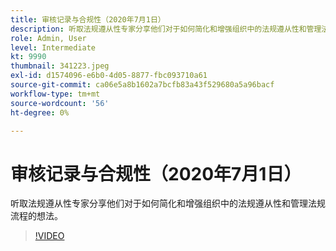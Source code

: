 ```yaml
---
title: 审核记录与合规性（2020年7月1日）
description: 听取法规遵从性专家分享他们对于如何简化和增强组织中的法规遵从性和管理法规流程的想法。
role: Admin, User
level: Intermediate
kt: 9990
thumbnail: 341223.jpeg
exl-id: d1574096-e6b0-4d05-8877-fbc093710a61
source-git-commit: ca06e5a8b1602a7bcfb83a43f529680a5a96bacf
workflow-type: tm+mt
source-wordcount: '56'
ht-degree: 0%

---
```


# 审核记录与合规性（2020年7月1日）

听取法规遵从性专家分享他们对于如何简化和增强组织中的法规遵从性和管理法规流程的想法。

>[!VIDEO](https://video.tv.adobe.com/v/341223/?quality=12&learn=on)

